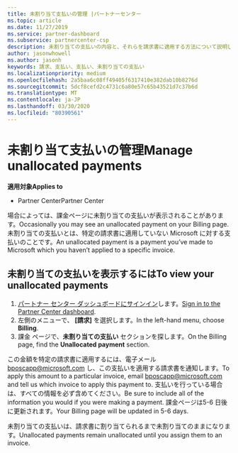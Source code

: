 ```yaml
---
title: 未割り当て支払いの管理 |パートナーセンター
ms.topic: article
ms.date: 11/27/2019
ms.service: partner-dashboard
ms.subservice: partnercenter-csp
description: 未割り当ての支払いの内容と、それらを請求書に適用する方法について説明します。
author: jasonwhowell
ms.author: jasonh
keywords: 請求、支払い、支払い、未割り当ての支払い
ms.localizationpriority: medium
ms.openlocfilehash: 2a5baa6c08ff49405f6317410e382dab10b8276d
ms.sourcegitcommit: 5dcf8cefd2c4731c6a80e57c65b43521d7c37b6d
ms.translationtype: MT
ms.contentlocale: ja-JP
ms.lasthandoff: 03/30/2020
ms.locfileid: "80390561"
---
```

# <a name="manage-unallocated-payments"></a><span data-ttu-id="61cf1-104">未割り当て支払いの管理</span><span class="sxs-lookup"><span data-stu-id="61cf1-104">Manage unallocated payments</span></span>

<span data-ttu-id="61cf1-105">**適用対象**</span><span class="sxs-lookup"><span data-stu-id="61cf1-105">**Applies to**</span></span>

- <span data-ttu-id="61cf1-106">Partner Center</span><span class="sxs-lookup"><span data-stu-id="61cf1-106">Partner Center</span></span>

<span data-ttu-id="61cf1-107">場合によっては、課金ページに未割り当ての支払いが表示されることがあります。</span><span class="sxs-lookup"><span data-stu-id="61cf1-107">Occasionally you may see an unallocated payment on your Billing page.</span></span> <span data-ttu-id="61cf1-108">未割り当ての支払いとは、特定の請求書に適用していない Microsoft に対する支払いのことです。</span><span class="sxs-lookup"><span data-stu-id="61cf1-108">An unallocated payment is a payment you’ve made to Microsoft which you haven’t applied to a specific invoice.</span></span>

## <a name="to-view-your-unallocated-payments"></a><span data-ttu-id="61cf1-109">未割り当ての支払いを表示するには</span><span class="sxs-lookup"><span data-stu-id="61cf1-109">To view your unallocated payments</span></span>

1.  <span data-ttu-id="61cf1-110">[パートナー センター ダッシュボードにサインイン](https://partner.microsoft.com/en-us/dashboard/home)します。</span><span class="sxs-lookup"><span data-stu-id="61cf1-110">[Sign in to the Partner Center dashboard](https://partner.microsoft.com/en-us/dashboard/home).</span></span>
2.  <span data-ttu-id="61cf1-111">左側のメニューで、 **[請求]** を選択します。</span><span class="sxs-lookup"><span data-stu-id="61cf1-111">In the left-hand menu, choose **Billing**.</span></span>
3.  <span data-ttu-id="61cf1-112">課金 ページで、**未割り当ての支払い** セクションを探します。</span><span class="sxs-lookup"><span data-stu-id="61cf1-112">On the Billing page, find the **Unallocated payment** section.</span></span> 

<span data-ttu-id="61cf1-113">この金額を特定の請求書に適用するには、電子メール bposcapp@microsoft.com し、この支払いを適用する請求書を通知します。</span><span class="sxs-lookup"><span data-stu-id="61cf1-113">To apply this amount to a particular invoice, email bposcapp@microsoft.com and tell us which invoice to apply this payment to.</span></span> <span data-ttu-id="61cf1-114">支払いを行っている場合は、すべての情報を必ず含めてください。</span><span class="sxs-lookup"><span data-stu-id="61cf1-114">Be sure to include all of the information you would if you were making a payment.</span></span> <span data-ttu-id="61cf1-115">課金ページは5-6 日後に更新されます。</span><span class="sxs-lookup"><span data-stu-id="61cf1-115">Your Billing page will be updated in 5-6 days.</span></span> 

<span data-ttu-id="61cf1-116">未割り当ての支払いは、請求書に割り当てられるまで未割り当てのままになります。</span><span class="sxs-lookup"><span data-stu-id="61cf1-116">Unallocated payments remain unallocated until you assign them to an invoice.</span></span> 
